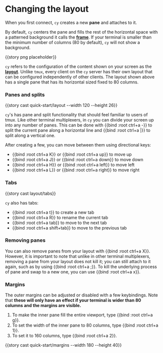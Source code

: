 # Changing the layout

When you first connect, `cy` creates a new **pane** and attaches to it.

By default, `cy` centers the pane and fills the rest of the horizontal space with a patterned background it calls the [**frame**](/frames.md). If your terminal is smaller than the minimum number of columns (80 by default), `cy` will not show a background.

{{story png placeholder}}

`cy` refers to the configuration of the content shown on your screen as the [**layout**](/layouts.md). Unlike `tmux`, every client on the `cy` server has their own layout that can be configured independently of other clients. The layout shown above has a single pane that has its horizontal sized fixed to 80 columns.

### Panes and splits

{{story cast quick-start/layout --width 120 --height 26}}

`cy`'s has pane and split functionality that should feel familiar to users of tmux. Like other terminal multiplexers, in `cy` you can divide your screen up into any number of panes. This can be done with {{bind :root ctrl+a -}} to split the current pane along a horizontal line and {{bind :root ctrl+a |}} to split along a vertical one.

After creating a few, you can move between them using directional keys:

- {{bind :root ctrl+a K}} or {{bind :root ctrl+a up}} to move up
- {{bind :root ctrl+a J}} or {{bind :root ctrl+a down}} to move down
- {{bind :root ctrl+a H}} or {{bind :root ctrl+a left}} to move left
- {{bind :root ctrl+a L}} or {{bind :root ctrl+a right}} to move right

### Tabs

{{story cast layout/tabs}}

`cy` also has tabs:

- {{bind :root ctrl+a t}} to create a new tab
- {{bind :root ctrl+a R}} to rename the current tab
- {{bind :root ctrl+a tab}} to move to the next tab
- {{bind :root ctrl+a shift+tab}} to move to the previous tab

### Removing panes

You can also remove panes from your layout with {{bind :root ctrl+a X}}. However, it is important to note that unlike in other terminal multiplexers, removing a pane from your layout does not kill it; you can still attach to it again, such as by using {{bind :root ctrl+a ;}}. To kill the underlying process of pane and swap to a new one, you can use {{bind :root ctrl+a x}}.

### Margins

The outer margins can be adjusted or disabled with a few keybindings. Note that **these will only have an effect if your terminal is wider than 80 columns and the margins are visible.**

1. To make the inner pane fill the entire viewport, type {{bind :root ctrl+a g}}.
1. To set the width of the inner pane to 80 columns, type {{bind :root ctrl+a 1}}.
1. To set it to 160 columns, type {{bind :root ctrl+a 2}}.

{{story cast quick-start/margins --width 180 --height 40}}
